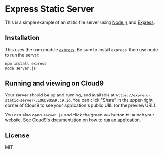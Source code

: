Express Static Server
=====================

This is a simple example of an static file server using [Node.js](https://nodejs.org/api/synopsis.html)
and [Express](http://expressjs.com/4x/api.html).

Installation
------------

This uses the npm module [`express`](https://npmjs.com/package/express). Be sure to install `express`, then use node
to run the server:

```sh
npm install express
node server.js
```

Running and viewing on Cloud9
-----------------------------
Your server should be up and running, and available at 
`https://express-static-server-CLOUD9USER.c9.io`. You can click "Share" in the
upper-right corner of Cloud9 to see your application's public URL (or the preview URL).

You can also open `server.js` and click the green `Run` button to launch your
website. See Cloud9's documentation on how to [run an application](https://docs.c9.io/docs/run-an-application).

License
-------
MIT
